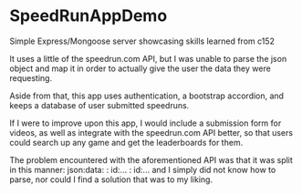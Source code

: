 # SpeedRunAppDemo
Simple Express/Mongoose server showcasing skills learned from c152

It uses a little of the speedrun.com API, but I was unable to parse the json
object and map it in order to actually give the user the data they were
requesting.

Aside from that, this app uses authentication, a bootstrap accordion, and keeps
a database of user submitted speedruns.

If I were to improve upon this app, I would include a submission form for videos,
as well as integrate with the speedrun.com API better, so that users could
search up any game and get the leaderboards for them.

The problem encountered with the aforementioned API was that it was split in this
manner: json:data: : id:...
                   : id:...
and I simply did not know how to parse, nor could I find a solution that was
to my liking.
